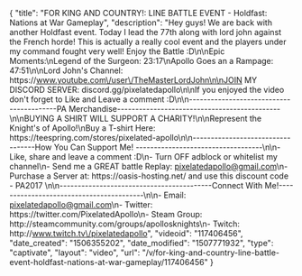 {
    "title": "FOR KING AND COUNTRY!: LINE BATTLE EVENT - Holdfast: Nations at War Gameplay",
    "description": "Hey guys! We are back with another Holdfast event. Today I lead the 77th along with lord john against the French horde! This is actually a really cool event and the players under my command fought very well! Enjoy the Battle :D\n\nEpic Moments:\nLegend of the Surgeon:  23:17\nApollo Goes an a Rampage:  47:51\n\nLord John's Channel: https:\/\/www.youtube.com\/user\/TheMasterLordJohn\n\nJOIN MY DISCORD SERVER: discord.gg\/pixelatedapollo\n\nIf you enjoyed the video don't forget to Like and Leave a comment :D\n\n-----------------------------------------PA Merchandise---------------------------------------------\n\nBUYING A SHIRT WILL SUPPORT A CHARITY!\n\nRepresent the Knight's of Apollo!\nBuy a T-shirt Here: https:\/\/teespring.com\/stores\/pixelated-apollo\n\n----------------------------------How You Can Support Me! -----------------------------------\n\n- Like, share and leave a comment :D\n- Turn OFF adblock or whitelist my channel\n- Send me a GREAT battle Replay: pixelatedapollo@gmail.com\n- Purchase a Server at: https:\/\/oasis-hosting.net\/ and use this discount code - PA2017 \n\n------------------------------------------Connect With Me!-----------------------------------------\n\n- Email: pixelatedapollo@gmail.com\n- Twitter: https:\/\/twitter.com\/PixelatedApollo\n- Steam Group:  http:\/\/steamcommunity.com\/groups\/apollosknights\n- Twitch: http:\/\/www.twitch.tv\/pixelatedapollo",
    "videoid": "117406456",
    "date_created": "1506355202",
    "date_modified": "1507771932",
    "type": "captivate",
    "layout": "video",
    "url": "\/v\/for-king-and-country-line-battle-event-holdfast-nations-at-war-gameplay\/117406456"
}